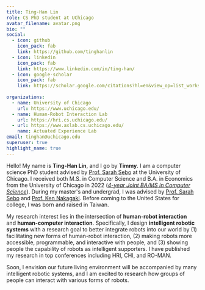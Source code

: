 ```yaml
---
title: Ting-Han Lin
role: CS PhD student at UChicago
avatar_filename: avatar.png
bio: ""
social:
  - icon: github
    icon_pack: fab
    link: https://github.com/tinghanlin
  - icon: linkedin
    icon_pack: fab
    link: https://www.linkedin.com/in/ting-han/
  - icon: google-scholar
    icon_pack: fab
    link: https://scholar.google.com/citations?hl=en&view_op=list_works&authuser=1&gmla=AH70aAWwIx_iRht1dZVA4M0WeaS2qxM5zv6CyQb9Va1zN3nHToYDhb3_LylNHJwYsxFDuA9ZqtUb0owE500uhg&user=Fmvh74YAAAAJ
    
organizations:
  - name: University of Chicago
    url: https://www.uchicago.edu/
  - name: Human-Robot Interaction Lab
    url: https://hri.cs.uchicago.edu/
  - url: https://www.axlab.cs.uchicago.edu/
    name: Actuated Experience Lab
email: tinghan@uchicago.edu
superuser: true
highlight_name: true
---
```

Hello! My name is **Ting-Han Lin**, and I go by **Timmy**. I am a computer science PhD student advised by [Prof. Sarah Sebo](https://sarahsebo.com/) at the University of Chicago. I received both M.S. in Computer Science and B.A. in Economics from the University of Chicago in 2022 (*[4-year Joint BA/MS in Computer Science](http://collegecatalog.uchicago.edu/thecollege/jointdegreecomsci/)*). During my master's and undergrad, I was advised by [Prof. Sarah Sebo](https://sarahsebo.com/) and [Prof. Ken Nakagaki](https://www.ken-nakagaki.com/). Before coming to the United States for college, I was born and raised in Taiwan.

My research interest lies in the intersection of **human-robot interaction** and **human-computer interaction**. Specifically, I design **intelligent robotic systems** with a research goal to better integrate robots into our world by (1) facilitating new forms of human-robot interaction, (2) making robots more accessible, programmable, and interactive with people, and (3) showing people the capability of robots as intelligent supporters. I have published my research in top conferences including HRI, CHI, and RO-MAN.

Soon, I envision our future living environment will be accompanied by many intelligent robotic systems, and I am excited to research how groups of people can interact with various forms of robots.